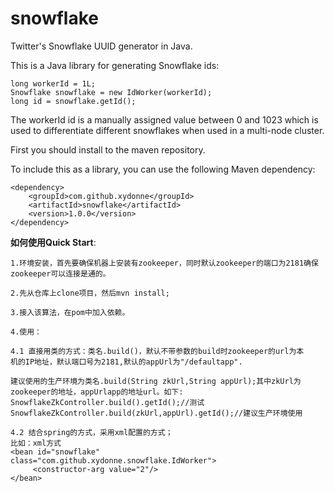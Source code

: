 # snowflake

Twitter's Snowflake UUID generator in Java.

This is a Java library for generating Snowflake ids:

    long workerId = 1L;
    Snowflake snowflake = new IdWorker(workerId);
    long id = snowflake.getId();

The workerId id is a manually assigned value between 0 and 1023 which is
 used to differentiate different snowflakes when used in a multi-node cluster.

First you should install to the maven repository.

To include this as a library, you can use the following Maven dependency:

    <dependency>
        <groupId>com.github.xydonne</groupId>
        <artifactId>snowflake</artifactId>
        <version>1.0.0</version>
    </dependency>

**如何使用Quick Start**:

	1.环境安装，首先要确保机器上安装有zookeeper，同时默认zookeeper的端口为2181确保zookeeper可以连接是通的。

	2.先从仓库上clone项目，然后mvn install;

	3.接入该算法，在pom中加入依赖。

	4.使用：

	4.1 直接用类的方式：类名.build()，默认不带参数的build时zookeeper的url为本
	机的IP地址，默认端口号为2181,默认的appUrl为"/defaultapp".

	建议使用的生产环境为类名.build(String zkUrl,String appUrl);其中zkUrl为
	zookeeper的地址，appUrlapp的地址url。如下:
	SnowflakeZkController.build().getId();//测试
	SnowflakeZkController.build(zkUrl,appUrl).getId();//建议生产环境使用

	4.2 结合spring的方式，采用xml配置的方式；
	比如：xml方式
	<bean id="snowflake"
	class="com.github.xydonne.snowflake.IdWorker">
		 <constructor-arg value="2"/>
	</bean>